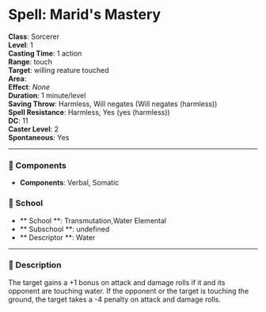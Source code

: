 
# Spell: Marid's Mastery
**Class**: Sorcerer  
**Level**: 1  
**Casting Time**: 1 action  
**Range**: touch  
**Target**: willing reature touched  
**Area**:   
**Effect**: _None_  
**Duration**: 1 minute/level  
**Saving Throw**: Harmless, Will negates (Will negates (harmless))  
**Spell Resistance**: Harmless, Yes (yes (harmless))  
**DC**: 11  
**Caster Level**: 2  
**Spontaneous**: Yes

---

### 🔮 Components
- **Components**: Verbal, Somatic

### 🏫 School
- ** School **: Transmutation,Water Elemental
- ** Subschool **: undefined
- ** Descriptor **: Water
---

### 📜 Description
The target gains a +1 bonus on attack and damage rolls if it and its opponent are touching water. If the opponent or the target is touching the ground, the target takes a -4 penalty on attack and damage rolls.
